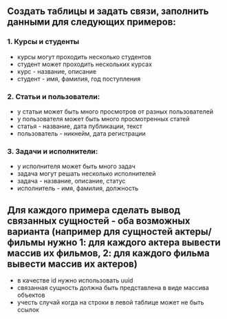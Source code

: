 ## Создать таблицы и задать связи, заполнить данными для следующих примеров:

### 1. Курсы и студенты
- курсы могут проходить несколько студентов
- студент может проходить нескольких курсах
- курс - название, описание
- студент - имя, фамилия, год поступления

### 2. Статьи и пользователи:
- у статьи может быть много просмотров от разных пользователей
- у пользователя может быть много просмотренных статей
- статья - название, дата публикации, текст
- пользователь - никнейм, дата регистрации

### 3. Задачи и исполнители:
- у исполнителя может быть много задач
- задача могут решать несколько исполнителей
- задача - название, описание, статус
- исполнитель - имя, фамилия, должность

## Для каждого примера сделать вывод связанных сущностей - оба возможных варианта (например для сущностей актеры/фильмы нужно 1: для каждого актера вывести массив их фильмов, 2: для каждого фильма вывести массив их актеров)
- в качестве id нужно использовать uuid
- связанная сущность должна быть представлена в виде массива объектов
- учесть случай когда на строки в левой таблице может не быть ссылок
